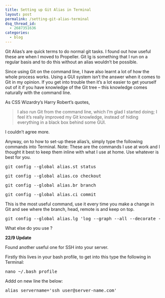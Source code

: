 ```yaml
---
title: Setting up Git Alias in Terminal
layout: post
permalink: /setting-git-alias-terminal
dsq_thread_id:
  - 2687351636
categories:
  - blog
---
```

Git Alias&#8217;s are quick terms to do normal git tasks. I found out how useful these are when I moved to Propeller. Git lg is something that I run on a regular basis and to do this without an alias wouldn&#8217;t be possible.

Since using Git on the command line, I have also learnt a lot of how the whole process works. Using a GUI system isn&#8217;t the answer when it comes to Git in my opinion. If you get into trouble then it&#8217;s a lot easier to get yourself out of it if you have knowledge of the Git tree &#8211; this knowledge comes naturally with the command line.

As CSS Wizardry&#8217;s Harry Robert&#8217;s quotes,

> I also run Git from the command line, which I’m glad I started doing; I feel it’s really improved my Git knowledge, instead of hiding everything in a black box behind some GUI.

I couldn&#8217;t agree more.

Anyway, on to how to set-up these alias&#8217;s, simply type the following commands into Terminal. Note: These are the commands I use at work and I thought it best to keep them inline with what I use at home. Use whatever is best for you.

<pre>git config --global alias.st status</pre>

<pre>git config --global alias.co checkout</pre>

<pre>git config --global alias.br branch</pre>

<pre>git config --global alias.ci commit</pre>

This is the most useful command, use it every time you make a change in Git and see where the branch, head, remote is and keep on top.

<pre>git config --global alias.lg 'log --graph --all --decorate --oneline'</pre>

What else do you use ?

<strong>22/9 Update</strong>

Found another useful one for SSH into your server.

Firstly this lives in your bash profile, to get into this type the following in Terminal:

<pre>nano ~/.bash_profile</pre>

Addd on new line the below:

<pre>alias servername='ssh user@server-name.com'</pre>
